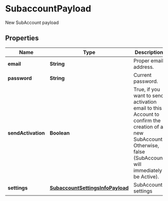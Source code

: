

# SubaccountPayload

New SubAccount payload
## Properties

Name | Type | Description | Notes
------------ | ------------- | ------------- | -------------
**email** | **String** | Proper email address. |  [optional]
**password** | **String** | Current password. |  [optional]
**sendActivation** | **Boolean** | True, if you want to send activation email to this Account to confirm the creation of a new SubAccount. Otherwise, false (SubAccount will immediately be Active). |  [optional]
**settings** | [**SubaccountSettingsInfoPayload**](SubaccountSettingsInfoPayload.md) | SubAccount settings |  [optional]



